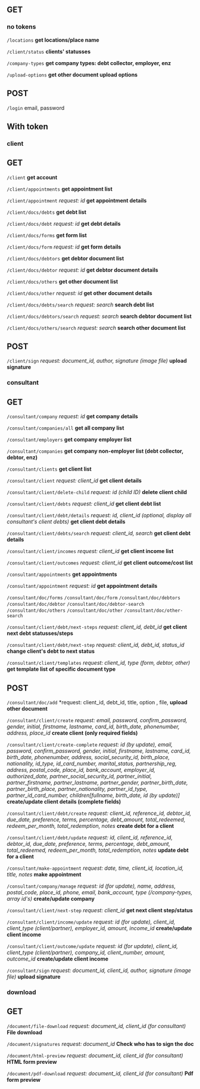 ## GET

### no tokens

`/locations`
**get locations/place name**

`/client/status`
**clients' statusses**

`/company-types`
**get company types: debt collector, employer, enz**

`/upload-options`
**get other document upload options**

## POST

`/login`
email, password

## With token
### client
## GET

`/client`
**get account**

`/client/appointments`
**get appointment list**

`/client/appointment`
*request: id*
**get appointment details**

`/client/docs/debts`
**get debt list**

`/client/docs/debt`
*request: id*
**get debt details**

`/client/docs/forms`
**get form list**

`/client/docs/form`
*request: id*
**get form details**

`/client/docs/debtors`
**get debtor document list**

`/client/docs/debtor`
*request: id*
**get debtor document details**

`/client/docs/others`
**get other document list**

`/client/docs/other`
*request: id*
**get other document details**

`/client/docs/debts/search`
*request: search*
**search debt list**

`/client/docs/debtors/search`
*request: search*
**search debtor document list**

`/client/docs/others/search`
*request: search*
**search other document list**

## POST
`/client/sign`
*request: document_id, author, signature (image file)*
**upload signature**

### consultant
## GET
`/consultant/company`
*request: id*
**get company details**

`/consultant/companies/all`
**get all company list**

`/consultant/employers`
**get company employer list**

`/consultant/companies`
**get company non-employer list (debt collector, debtor, enz)**

`/consultant/clients`
**get client list**

`/consultant/client`
*request: client_id*
**get client details**

`/consultant/client/delete-child`
*request: id (child ID)*
**delete client child**

`/consultant/client/debts`
*request: client_id*
**get client debt list**

`/consultant/client/debt/details`
*request: id, client_id (optional, display all consultant's client debts)*
**get client debt details**

`/consultant/client/debts/search`
*request: client_id, search*
**get client debt details**

`/consultant/client/incomes`
*request: client_id*
**get client income list**

`/consultant/client/outcomes`
*request: client_id*
**get client outcome/cost list**

`/consultant/appointments`
**get appointments**

`/consultant/appointment`
*request: id*
**get appointment details**

`/consultant/doc/forms`
`/consultant/doc/form`
`/consultant/doc/debtors`
`/consultant/doc/debtor`
`/consultant/doc/debtor-search`
`/consultant/doc/others`
`/consultant/doc/other`
`/consultant/doc/other-search`

`/consultant/client/debt/next-steps`
*request: client_id, debt_id*
**get client next debt statusses/steps**

`/consultant/client/debt/next-step`
*request: client_id, debt_id, status_id*
**change client's debt to next status**

`/consultant/client/templates`
*request: client_id, type (form, debtor, other)*
**get template list of specific document type**

## POST
`/consultant/doc/add`
*request: client_id, debt_id, title, option , file, 
**upload other document**

`/consultant/client/create`
*request: email, password, confirm_password, gender, initial, firstname, lastname, card_id, birth_date, phonenumber, address, place_id*
**create client (only required fields)**

`/consultant/client/create-complete`
*request: id (by update), email, password, confirm_password, gender, initial, firstname, lastname, card_id, birth_date, phonenumber, address, social_security_id, birth_place, nationality, id_type, id_card_number, marital_status, partnership_reg, address, postal_code, place_id, bank_account, employer_id, authorized_date, partner_social_security_id, partner_initial, partner_firstname, partner_lastname, partner_gender, partner_birth_date, partner_birth_place, partner_nationality, partner_id_type, partner_id_card_number, children[fullname, birth_date, id (by update)]*
**create/update client details (complete fields)**

`/consultant/client/debt/create`
*request: client_id, reference_id, debtor_id, due_date, preference, terms, percentage, debt_amount, total_redeemed, redeem_per_month, total_redemption, notes*
**create debt for a client**

`/consultant/client/debt/update`
*request: id, client_id, reference_id, debtor_id, due_date, preference, terms, percentage, debt_amount, total_redeemed, redeem_per_month, total_redemption, notes*
**update debt for a client**

`/consultant/make-appointment`
*request: date, time, client_id, location_id, title, notes*
**make appointment**

`/consultant/company/manage`
*request: id (for update), name, address, postal_code, place_id, phone, email, bank_account, type (/company-types, array id's)*
**create/update company**

`/consultant/client/next-step`
*request: client_id*
**get next client step/status**

`/consultant/client/income/update`
*request: id (for update), client_id, client_type (client/partner), employer_id, amount, income_id*
**create/update client income**

`/consultant/client/outcome/update`
*request: id (for update), client_id, client_type (client/partner), company_id, client_number, amount, outcome_id*
**create/update client income**

`/consultant/sign`
*request: document_id, client_id, author, signature (image file)*
**upload signature**

### download
## GET
`/document/file-download`
*request: document_id, client_id (for consultant)*
**File download**

`/document/signatures`
*request: document_id*
**Check who has to sign the doc**

`/document/html-preview`
*request: document_id, client_id (for consultant)*
**HTML form preview**

`/document/pdf-download`
*request: document_id, client_id (for consultant)*
**Pdf form preview**

